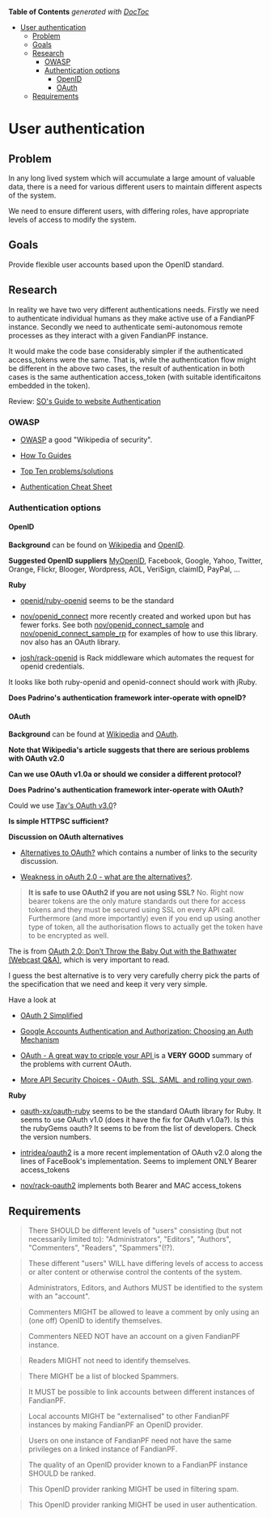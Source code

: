 **Table of Contents**  *generated with [DocToc](http://doctoc.herokuapp.com/)*

- [User authentication](#user-authentication)
	- [Problem](#problem)
	- [Goals](#goals)
	- [Research](#research)
		- [OWASP](#owasp)
		- [Authentication options](#authentication-options)
			- [OpenID](#openid)
			- [OAuth](#oauth)
	- [Requirements](#requirements)

# User authentication

## Problem

In any long lived system which will accumulate a large amount of
valuable data, there is a need for various different users to maintain
different aspects of the system.

We need to ensure different users, with differing roles, have
appropriate levels of access to modify the system.

## Goals

Provide flexible user accounts based upon the OpenID standard.

## Research

In reality we have two very different authentications needs. Firstly we 
need to authenticate individual humans as they make active use of a 
FandianPF instance. Secondly we need to authenticate semi-autonomous 
remote processes as they interact with a given FandianPF instance.

It would make the code base considerably simpler if the authenticated 
access_tokens were the same.  That is, while the authentication flow 
might be different in the above two cases, the result of authentication 
in both cases is the same authentication access_token (with suitable 
identificaitons embedded in the token).

Review: [SO's Guide to website 
Authentication](http://stackoverflow.com/questions/549/the-definitive-guide-to-forms-based-website-authentication)

### OWASP

 * [OWASP](https://www.owasp.org/index.php/Main_Page) a good "Wikipedia 
of security".

 * [How To 
Guides](https://www.owasp.org/index.php/Category:How_To)

 * [Top Ten 
problems/solutions](https://www.owasp.org/index.php/Category:OWASP_Top_Ten_Project)

 * [Authentication Cheat 
Sheet](https://www.owasp.org/index.php/Authentication_Cheat_Sheet)

### Authentication options

#### OpenID

**Background** can be found on
[Wikipedia](http://en.wikipedia.org/wiki/OpenID) and
[OpenID](http://openid.net/).

**Suggested OpenID suppliers** [MyOpenID](https://www.myopenid.com/),
Facebook, Google, Yahoo, Twitter, Orange, Flickr, Blooger, Wordpress,
AOL, VeriSign, claimID, PayPal, ...

**Ruby**

 * [openid/ruby-openid](https://github.com/openid/ruby-openid) seems to
be the standard

 * [nov/openid_connect](https://github.com/nov/openid_connect) more
recently created and worked upon but has fewer forks. See both
[nov/openid_connect_sample](https://github.com/nov/openid_connect_sample)
and
[nov/openid_connect_sample_rp](https://github.com/nov/openid_connect_sample_rp)
for examples of how to use this library. nov also has an OAuth library.

 * [josh/rack-openid](https://github.com/josh/rack-openid) is Rack
middleware which automates the request for openid credentials.

It looks like both ruby-openid and openid-connect should work with jRuby.

**Does Padrino's authentication framework inter-operate with opneID?**

#### OAuth

**Background** can be found at
[Wikipedia](http://en.wikipedia.org/wiki/OAuth) and
[OAuth](http://oauth.net/).

**Note that Wikipedia's article suggests that there are serious
problems with OAuth v2.0**

**Can we use OAuth v1.0a or should we consider a different protocol?**

**Does Padrino's authentication framework inter-operate with OAuth?**

Could we use [Tav's OAuth
v3.0](http://tav.espians.com/oauth-3.0-the-sane-and-simple-way-to-do-it.html)?

**Is simple HTTPSC sufficient?**

**Discussion on OAuth alternatives**

 * [Alternatives to
OAuth?](http://programmers.stackexchange.com/questions/86115/alternatives-to-oauth)
which contains a number of links to the security discussion.

 * [Weakness in oAuth 2.0 - what are the
alternatives?](http://stackoverflow.com/questions/10947586/weakness-in-oauth-2-0-what-are-the-alternatives).

> **It is safe to use OAuth2 if you are not using SSL?** No. Right now
> bearer tokens are the only mature standards out there for access
> tokens and they must be secured using SSL on every API call.
> Furthermore (and more importantly) even if you end up using another
> type of token, all the authorisation flows to actually get the token
> have to be encrypted as well.

The is from [OAuth 2.0: Don’t Throw the Baby Out with the Bathwater
(Webcast
Q&A)](https://blog.apigee.com/detail/oauth_20_don_t_throw_the_baby_out_with_the_bathwater_webcast_qa),
which is very important to read.

I guess the best alternative is to very very carefully cherry pick the
parts of the specification that we need and keep it very very simple.

Have a look at

 * [OAuth 2
Simplified](http://aaronparecki.com/articles/2012/07/29/1/oauth2-simplified)

 * [Google Accounts Authentication and Authorization: Choosing an Auth 
Mechanism](https://developers.google.com/accounts/docs/GettingStarted)

 * [OAuth - A great way to cripple your API
](http://insanecoding.blogspot.co.uk/2013/03/oauth-great-way-to-cripple-your-api.html)
is a **VERY** **GOOD** summary of the problems with current OAuth.

 * [More API Security Choices - OAuth, SSL, SAML, and rolling your
own](https://blog.apigee.com/detail/more_api_security_choices_oauth_ssl_saml_and_rolling_your_own).

**Ruby**

 * [oauth-xx/oauth-ruby](https://github.com/oauth-xx/oauth-ruby) seems
to be the standard OAuth library for Ruby. It seems to use OAuth v1.0
(does it have the fix for OAuth v1.0a?). Is this the rubyGems oauth? It
seems to be from the list of developers. Check the version numbers.

 * [intridea/oauth2](https://github.com/intridea/oauth2) is a more 
recent implementation of OAuth v2.0 along the lines of FaceBook's 
implementation.  Seems to implement ONLY Bearer access_tokens

 * [nov/rack-oauth2](http://github.com/nov/rack-oauth2) implements both 
Bearer and MAC access_tokens

## Requirements

> There SHOULD be different levels of "users" consisting (but not
> necessarily limited to): "Administrators", "Editors", "Authors",
> "Commenters", "Readers", "Spammers"(!?).

> These different "users" WILL have differing levels of access to
> access or alter content or otherwise control the contents of the
> system.

> Administrators, Editors, and Authors MUST be identified to the system
> with an "account".

> Commenters MIGHT be allowed to leave a comment by only using an (one
> off) OpenID to identify themselves.

> Commenters NEED NOT have an account on a given FandianPF instance.

> Readers MIGHT not need to identify themselves.

> There MIGHT be a list of blocked Spammers.

> It MUST be possible to link accounts between different instances of
> FandianPF.

> Local accounts MIGHT be "externalised" to other FandianPF instances
> by making FandianPF an OpenID provider.

> Users on one instance of FandianPF need not have the same privileges
> on a linked instance of FandianPF.

> The quality of an OpenID provider known to a FandianPF instance
> SHOULD be ranked.

> This OpenID provider ranking MIGHT be used in filtering spam.

> This OpenID provider ranking MIGHT be used in user authentication.


